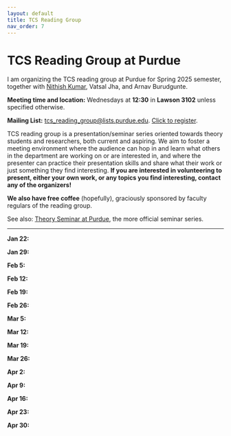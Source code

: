 ```yaml
---
layout: default
title: TCS Reading Group
nav_order: 7
---
```


# TCS Reading Group at Purdue

I am organizing the TCS reading group at Purdue for Spring 2025 semester, together with [Nithish Kumar](https://sites.google.com/view/nithishkumarkumar), Vatsal Jha, and Arnav Burudgunte. 

**Meeting time and location:** Wednesdays at **12:30** in **Lawson 3102** unless specified otherwise.

**Mailing List:** tcs_reading_group@lists.purdue.edu. [Click to register](https://lists.purdue.edu/scripts/wa.exe?SUBED1=tcs_reading_group&A=1).

TCS reading group is a presentation/seminar series oriented towards theory students and researchers, both current and aspiring. We aim to foster a meeting environment where the audience can hop in and learn what others in the department are working on or are interested in, and where the presenter can practice their presentation skills and share what their work or just something they find interesting. **If you are interested in volunteering to present, either your own work, or any topics you find interesting, contact any of the organizers!**

**We also have free coffee** (hopefully), graciously sponsored by faculty regulars of the reading group.

See also: [Theory Seminar at Purdue](https://theorypurdue.wordpress.com/), the more official seminar series.

---

**Jan 22:**

**Jan 29:**

**Feb 5:**

**Feb 12:**

**Feb 19:**

**Feb 26:**

**Mar 5:**

**Mar 12:**

**Mar 19:**

**Mar 26:**

**Apr 2:**

**Apr 9:**

**Apr 16:**

**Apr 23:**

**Apr 30:**